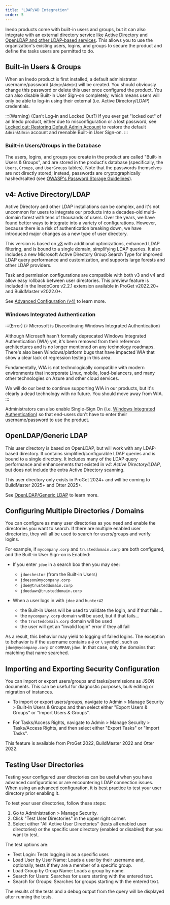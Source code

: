 ```yaml
---
title: "LDAP/AD Integration"
order: 5
---
```


Inedo products come with built-in users and groups, but it can also integrate with an external directory service like [Active Directory](#v4-active-directoryldap) and [OpenLDAP and other LDAP-based services](#openldapgeneric-ldap). This allows you to use the organization's existing users, logins, and groups to secure the product and define the tasks users are permitted to do. 

## Built-in Users & Groups

When an Inedo product is first installed, a default administrator username/password (`Admin`/`Admin`) will be created. You should obviously change this password or delete this user once configured the product. You can also disable Built-in User Sign-on completely, which means users will only be able to log-in using their external (i.e. Active Directory/LDAP) credentials.

:::(Warning) (Can't Log-in and Locked Out?)
If you ever get "locked out" of an Inedo product, either due to misconfiguration or a lost password, see [Locked out: Restoring Default Admin Account](/docs/installation/security-ldap-active-directory/various-ldap-troubleshooting#locked-out) to restore the default `Admin`/`Admin` account and reenable Built-in User Sign-on. 
:::

### Built-in Users/Groups in the Database

The users, logins, and groups you create in the product are called "Built-in Users & Groups", and are stored in the product's database (specifically, the `Users`, `Groups`, and `UserGroups` tables). Note that the passwords themselves are not directly stored; instead, passwords are cryptographically hashed/salted (see [OWASP's Password Storage Guidelines](https://cheatsheetseries.owasp.org/cheatsheets/Password_Storage_Cheat_Sheet.html#hashing-vs-encryption)). 


## v4: Active Directory/LDAP

Active Directory and other LDAP installations can be complex, and it's not uncommon for users to integrate our products into a decades-old multi-domain forest with tens of thousands of users. Over the years, we have found better ways to integrate into a variety of configurations. However, because there is a risk of authentication breaking down, we have introduced major changes as a new type of user directory. 

This version is based on [v3](/docs/installation/security-ldap-active-directory/legacyconfigurations/various-ldap-v3-advanced) with additional optimizations, enhanced LDAP filtering, and is bound to a single domain, simplifying LDAP queries. It also includes a new Microsoft Active Directory Group Search Type for improved LDAP query performance and customization, and supports large forests and other LDAP providers.

Task and permission configurations are compatible with both v3 and v4 and allow easy rollback between user directories. This preview feature is included in the InedoCore v2.2.1 extension available in ProGet v2022.20+ and BuildMaster v2022.0+.

See [Advanced Configuration (v4)](/docs/installation/security-ldap-active-directory/various-ldap-v4-advanced) to learn more.

### Windows Integrated Authentication

:::(Error) (💀  Microsoft is Discontinuing Windows Integrated Authentication)

Although Microsoft hasn't formally deprecated Windows Integrated Authentication (WIA) yet, it's been removed from their reference architectures and is no longer mentioned on any technology roadmaps. There's also been Windows/platform bugs that have impacted WIA that show a clear lack of regression testing in this area.

Fundamentally, WIA is not technologically compatible with modern environments that incorporate Linux, mobile, load-balancers, and many other technologies on Azure and other cloud services. 

We will do our best to continue supporting WIA in our products, but it's clearly a dead technology with no future. You should move away from WIA.
:::

Administrators can also enable Single-Sign On (i.e. [Windows Integrated Authentication](/docs/installation/security-ldap-active-directory/various-ldap-integrated-authentication)) so that end-users don't have to enter their username/password to use the product.

## OpenLDAP/Generic LDAP

This user directory is based on OpenLDAP, but will work with any LDAP-based directory.  It contains simplified/configurable LDAP queries and is bound to a single directory. It includes many of the LDAP query performance and enhancements that existed in *v4: Active Directory/LDAP*, but does not include the extra Active Directory scanning.

This user directory only exists in ProGet 2024+ and will be coming to BuildMaster 2025+ and Otter 2025+.

See [OpenLDAP/Generic LDAP](/docs/installation/security-ldap-active-directory/various-ldap-openldap) to learn more.

## Configuring Multiple Directories / Domains

You can configure as many user directories as you need and enable the directories you want to search. If there are multiple enabled user directories, they will all be used to search for users/groups and verify logins.

For example, if `mycompany.corp` and `trusteddomain.corp` are both configured, and the Built-in User Sign-on is Enabled:

 * If you enter `jdoe` in a search box then you may see:
   * `jdoechestor` (from the Built-in Users)
   * `jdoeson@mycompany.corp`
   * `jdoe@trusteddomain.corp`
   * `jdoedawn@trusteddomain.corp`
 
 * When a user logs in with `jdoe` and `hunter42`
   * the Built-in Users will be used to validate the login, and if that fails...
   * the `mycompany.corp` domain will be used, but if that fails...
   * the `trusteddomain.corp` domain will be used
   * the user will get an "invalid login" error if they all fail

As a result, this behavior may yield to logging of failed logins. The exception to behavior is if the username contains a `@` or `\` symbol, such as `jdoe@mycompany.corp` or `COMPAN\jdoe`. In that case, only the domains that matching that name searched.

## Importing and Exporting Security Configuration
You can import or export users/groups and tasks/permissions as JSON documents. This can be useful for diagnostic purposes, bulk editing or migration of instances.

* To import or export users/groups, navigate to Admin > Manage Security > Built-In Users & Groups and then select either "Export Users & Groups" or "Import Users & Groups".

* For Tasks/Access Rights, navigate to Admin > Manage Security > Tasks/Access Rights, and then select either "Export Tasks" or "Import Tasks".

This feature is available from ProGet 2022, BuildMaster 2022 and Otter 2022.

## Testing User Directories
Testing your configured user directories can be useful when you have advanced configurations or are encountering LDAP connection issues. When using an advanced configuration, it is best practice to test your user directory prior enabling it.

To test your user directories, follow these steps:

1. Go to Administration > Manage Security.
2. Click "Test User Directories" in the upper right corner.
3. Select either "All Active User Directories" (tests all enabled user directories) or the specific user directory (enabled or disabled) that you want to test.

The test options are:
- Test Login: Tests logging in as a specific user.
- Load User by User Name: Loads a user by their username and, optionally, tests if they are a member of a specific group.
- Load Group by Group Name: Loads a group by name.
- Search for Users: Searches for users starting with the entered text.
- Search for Groups: Searches for groups starting with the entered text.

The results of the tests and a debug output from the query will be displayed after running the tests.

